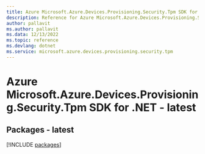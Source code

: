 ```yaml
---
title: Azure Microsoft.Azure.Devices.Provisioning.Security.Tpm SDK for .NET
description: Reference for Azure Microsoft.Azure.Devices.Provisioning.Security.Tpm SDK for .NET
author: pallavit
ms.author: pallavit
ms.data: 12/13/2022
ms.topic: reference
ms.devlang: dotnet
ms.service: microsoft.azure.devices.provisioning.security.tpm
---
```

# Azure Microsoft.Azure.Devices.Provisioning.Security.Tpm SDK for .NET - latest
## Packages - latest
[!INCLUDE [packages](microsoft.azure.devices.provisioning.security.tpm-index.md)]